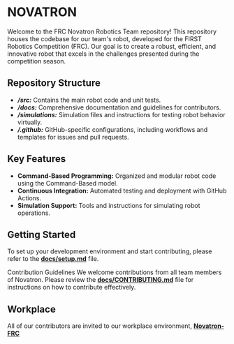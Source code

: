 # NOVATRON
Welcome to the FRC Novatron Robotics Team repository! This repository houses the codebase for our team's robot, developed for the FIRST Robotics Competition (FRC). Our goal is to create a robust, efficient, and innovative robot that excels in the challenges presented during the competition season.

## Repository Structure
* _**/src:**_ Contains the main robot code and unit tests.
* _**/docs:**_ Comprehensive documentation and guidelines for contributors.
* _**/simulations:**_ Simulation files and instructions for testing robot behavior virtually.
* _**/.github:**_ GitHub-specific configurations, including workflows and templates for issues and pull requests.

## Key Features
* **Command-Based Programming:** Organized and modular robot code using the Command-Based model.
* **Continuous Integration:** Automated testing and deployment with GitHub Actions.
* **Simulation Support:** Tools and instructions for simulating robot operations.

## Getting Started
To set up your development environment and start contributing, please refer to the [**docs/setup.md**](https://github.com/ulusata/Novatron-FRC/blob/main/docs/setup.md) file.

Contribution Guidelines
We welcome contributions from all team members of Novatron. Please review the [**docs/CONTRIBUTING.md**](https://github.com/ulusata/Novatron-FRC/blob/main/docs/CONTRIBUTING.md) file for instructions on how to contribute effectively.

## Workplace
All of our contributors are invited to our workplace environment, [**Novatron-FRC**](https://trello.com/invite/novatronfrc/ATTI17286132a2f39e8ac839af173f4663a5A0066F46)
